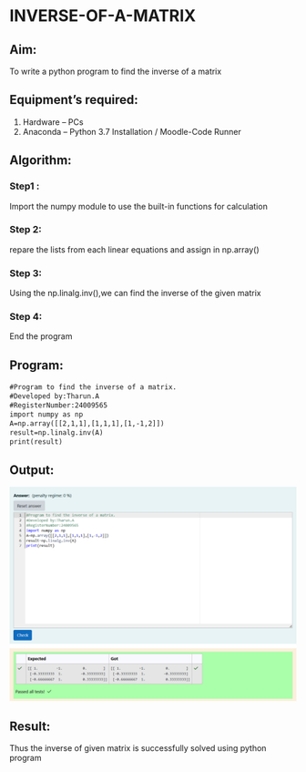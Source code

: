 # INVERSE-OF-A-MATRIX
## Aim:
To write a python program to find the inverse of a matrix
## Equipment’s required:
1. 	Hardware – PCs
2. 	Anaconda – Python 3.7 Installation / Moodle-Code Runner
## Algorithm:
### Step1 : 
Import the numpy module to use the built-in functions for calculation
### Step 2: 
repare the lists from each linear equations and assign in np.array()
### Step 3:
Using the np.linalg.inv(),we can find the inverse of the given matrix 
### Step 4: 
End the program
## Program:
```
#Program to find the inverse of a matrix.
#Developed by:Tharun.A 
#RegisterNumber:24009565
import numpy as np
A=np.array([[2,1,1],[1,1,1],[1,-1,2]])
result=np.linalg.inv(A)
print(result)
```
## Output:
![alt text](<maths ex 3.png>)
## Result:
Thus the inverse of given matrix is successfully solved using python program


